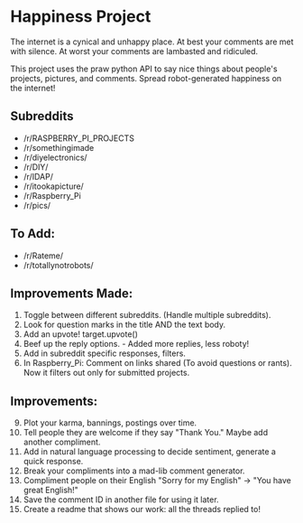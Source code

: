 # Happiness Project
The internet is a cynical and unhappy place.  At best your comments are met with silence.  At worst your comments are lambasted and ridiculed.  

This project uses the praw python API to say nice things about people's projects, pictures, and comments.  Spread robot-generated happiness on the internet!

## Subreddits
* /r/RASPBERRY_PI_PROJECTS
* /r/somethingimade
* /r/diyelectronics/
* /r/DIY/
* /r/IDAP/
* /r/itookapicture/
* /r/Raspberry_Pi
* /r/pics/

## To Add:
* /r/Rateme/
* /r/totallynotrobots/

## Improvements Made:
1. Toggle between different subreddits. (Handle multiple subreddits).
1. Look for question marks in the title AND the text body.
5. Add an upvote!  target.upvote()
7. Beef up the reply options. - Added more replies, less roboty!
8. Add in subreddit specific responses, filters.
3. In Raspberry_Pi:  Comment on links shared (To avoid questions or rants).  Now it filters out only for submitted projects.

## Improvements:
9. Plot your karma, bannings, postings over time.
8. Tell people they are welcome if they say "Thank You."  Maybe add another compliment.
11.  Add in natural language processing to decide sentiment, generate a quick response.
9. Break your compliments into a mad-lib comment generator.
9. Compliment people on their English "Sorry for my English" -> "You have great English!"
6. Save the comment ID in another file for using it later.
7. Create a readme that shows our work: all the threads replied to!
